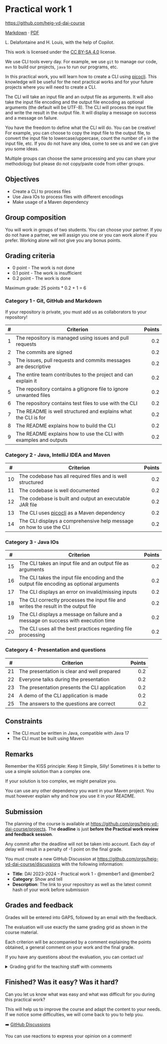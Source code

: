 [markdown]: https://github.com/heig-vd-dai-course/heig-vd-dai-course/blob/main/06-practical-work-1/COURSE_MATERIAL.md
[pdf]: https://heig-vd-dai-course.github.io/heig-vd-dai-course/06-practical-work-1/06-practical-work-1-course-material.pdf
[license]: https://github.com/heig-vd-dai-course/heig-vd-dai-course/blob/main/LICENSE.md
[discussions]: https://github.com/orgs/heig-vd-dai-course/discussions/5

# Practical work 1

<https://github.com/heig-vd-dai-course>

[Markdown][markdown] · [PDF][pdf]

L. Delafontaine and H. Louis, with the help of Copilot.

This work is licensed under the [CC BY-SA 4.0][license] license.

We use CLI tools every day. For example, we use `git` to manage our code, `mvn`
to build our projects, `java` to run our programs, etc.

In this practical work, you will learn how to create a CLI using
[picocli](https://picocli.info/). This knowledge will be useful for the next
practical works and for your future projects where you will need to create a
CLI.

The CLI will take an input file and an output file as arguments. It will also
take the input file encoding and the output file encoding as optional arguments
(the default will be UTF-8). The CLI will process the input file and write the
result in the output file. It will display a message on success and a message on
failure.

You have the freedom to define what the CLI will do. You can be creative! For
example, you can choose to copy the input file to the output file, to convert
the input file to lowercase/uppercase, count the number of `e` in the input
file, etc. If you do not have any idea, come to see us and we can give you some
ideas.

Multiple groups can choose the same processing and you can share your
methodology but please do not copy/paste code from other groups.

## Objectives

- Create a CLI to process files
- Use Java IOs to process files with different encodings
- Make usage of a Maven dependency

## Group composition

You will work in groups of two students. You can choose your partner. If you do
not have a partner, we will assign you one or you can work alone if you prefer. Working alone will not give you any bonus points.

## Grading criteria

- 0 point - The work is not done
- 0.1 point - The work is insufficient
- 0.2 point - The work is done

Maximum grade: 25 points \* 0.2 + 1 = 6

### Category 1 - Git, GitHub and Markdown

If your repository is private, you must add us as collaborators to your
repository!

| #   | Criterion                                                         | Points |
| --- | ----------------------------------------------------------------- | -----: |
| 1   | The repository is managed using issues and pull requests          |    0.2 |
| 2   | The commits are signed                                            |    0.2 |
| 3   | The issues, pull requests and commits messages are descriptive    |    0.2 |
| 4   | The entire team contributes to the project and can explain it     |    0.2 |
| 5   | The repository contains a gitignore file to ignore unwanted files |    0.2 |
| 6   | The repository contains test files to use with the CLI            |    0.2 |
| 7   | The README is well structured and explains what the CLI is for    |    0.2 |
| 8   | The README explains how to build the CLI                          |    0.2 |
| 9   | The README explains how to use the CLI with examples and outputs  |    0.2 |

### Category 2 - Java, IntelliJ IDEA and Maven

| #   | Criterion                                                           | Points |
| --- | ------------------------------------------------------------------- | -----: |
| 10  | The codebase has all required files and is well structured          |    0.2 |
| 11  | The codebase is well documented                                     |    0.2 |
| 12  | The codebase is built and output an executable JAR file             |    0.2 |
| 13  | The CLI uses [picocli](https://picocli.info/) as a Maven dependency |    0.2 |
| 14  | The CLI displays a comprehensive help message on how to use the CLI |    0.2 |

### Category 3 - Java IOs

| #   | Criterion                                                                                | Points |
| --- | ---------------------------------------------------------------------------------------- | -----: |
| 15  | The CLI takes an input file and an output file as arguments                              |    0.2 |
| 16  | The CLI takes the input file encoding and the output file encoding as optional arguments |    0.2 |
| 17  | The CLI displays an error on invalid/missing inputs                                      |    0.2 |
| 18  | The CLI correctly processes the input file and writes the result in the output file      |    0.2 |
| 19  | The CLI displays a message on failure and a message on success with execution time       |    0.2 |
| 20  | The CLI uses all the best practices regarding file processing                            |    0.2 |

### Category 4 - Presentation and questions

| #   | Criterion                                     | Points |
| --- | --------------------------------------------- | -----: |
| 21  | The presentation is clear and well prepared   |    0.2 |
| 22  | Everyone talks during the presentation        |    0.2 |
| 23  | The presentation presents the CLI application |    0.2 |
| 24  | A demo of the CLI application is made         |    0.2 |
| 25  | The answers to the questions are correct      |    0.2 |

## Constraints

- The CLI must be written in Java, compatible with Java 17
- The CLI must be built using Maven

## Remarks

Remember the KISS principle: Keep It Simple, Silly! Sometimes it is better to
use a simple solution than a complex one.

If your solution is too complex, we might penalize you.

You can use any other dependency you want in your Maven project. You must
however explain why and how you use it in your README.

## Submission

The planning of the course is available at
<https://github.com/orgs/heig-vd-dai-course/projects>. The **deadline** is just
**before the Practical work review and feedback session**.

Any commit after the deadline will not be taken into account. Each day of delay
will result in a penalty of -1 point on the final grade.

You must create a new GitHub Discussion at
<https://github.com/orgs/heig-vd-dai-course/discussions> with the following
information:

- **Title**: DAI 2023-2024 - Practical work 1 - @member1 and @member2
- **Category**: Show and tell
- **Description**: The link to your repository as well as the latest commit hash
  of your work before submission

## Grades and feedback

Grades will be entered into GAPS, followed by an email with the feedback.

The evaluation will use exactly the same grading grid as shown in the course
material.

Each criterion will be accompanied by a comment explaining the points obtained,
a general comment on your work and the final grade.

If you have any questions about the evaluation, you can contact us!

<details>
<summary>Grading grid for the teaching staff with comments</summary>

```markdown
# Practical work 1 - Grading grid for @member1 and @member2

Here are the grades and comments for each criterion for the practical work 1.

## Grading criteria

- 0 point - The work is not done
- 0.1 point - The work is insufficient
- 0.2 point - The work is done

Maximum grade: 25 points \* 0.2 + 1 = 6

### Category 1 - Git, GitHub and Markdown

| #   | Criterion                                                         | Points | Number of points obtained | Comment |
| --- | ----------------------------------------------------------------- | -----: | ------------------------: | ------- |
| 1   | The repository is managed using issues and pull requests          |    0.2 |                           |         |
| 2   | The commits are signed                                            |    0.2 |                           |         |
| 3   | The issues, pull requests and commits messages are descriptive    |    0.2 |                           |         |
| 4   | The entire team contributes to the project and can explain it     |    0.2 |                           |         |
| 5   | The repository contains a gitignore file to ignore unwanted files |    0.2 |                           |         |
| 6   | The repository contains test files to use with the CLI            |    0.2 |                           |         |
| 7   | The README is well structured and explains what the CLI is for    |    0.2 |                           |         |
| 8   | The README explains how to build the CLI                          |    0.2 |                           |         |
| 9   | The README explains how to use the CLI with examples and outputs  |    0.2 |                           |         |

### Category 2 - Java, IntelliJ IDEA and Maven

| #   | Criterion                                                           | Points | Number of points obtained | Comment |
| --- | ------------------------------------------------------------------- | -----: | ------------------------: | ------- |
| 10  | The codebase has all required files and is well structured          |    0.2 |                           |         |
| 11  | The codebase is well documented                                     |    0.2 |                           |         |
| 12  | The codebase is built and output an executable JAR file             |    0.2 |                           |         |
| 13  | The CLI uses [picocli](https://picocli.info/) as a Maven dependency |    0.2 |                           |         |
| 14  | The CLI displays a comprehensive help message on how to use the CLI |    0.2 |                           |         |

### Category 3 - Java IOs

| #   | Criterion                                                                                | Points | Number of points obtained | Comment |
| --- | ---------------------------------------------------------------------------------------- | -----: | ------------------------: | ------- |
| 15  | The CLI takes an input file and an output file as arguments                              |    0.2 |                           |         |
| 16  | The CLI takes the input file encoding and the output file encoding as optional arguments |    0.2 |                           |         |
| 17  | The CLI displays an error on invalid/missing inputs                                      |    0.2 |                           |         |
| 18  | The CLI correctly processes the input file and writes the result in the output file      |    0.2 |                           |         |
| 19  | The CLI displays a message on failure and a message on success with execution time       |    0.2 |                           |         |
| 20  | The CLI uses all the best practices regarding file processing                            |    0.2 |                           |         |

### Category 4 - Presentation and questions

| #   | Criterion                                     | Points | Number of points obtained | Comment |
| --- | --------------------------------------------- | -----: | ------------------------: | ------- |
| 21  | The presentation is clear and well prepared   |    0.2 |                           |         |
| 22  | Everyone talks during the presentation        |    0.2 |                           |         |
| 23  | The presentation presents the CLI application |    0.2 |                           |         |
| 24  | A demo of the CLI application is made         |    0.2 |                           |         |
| 25  | The answers to the questions are correct      |    0.2 |                           |         |

## General feedback

- ...

## Final grade

Your final grade is:

Feel free to contact us if you have any questions about the evaluation!
```

</details>

## Finished? Was it easy? Was it hard?

Can you let us know what was easy and what was difficult for you during this
practical work?

This will help us to improve the course and adapt the content to your needs. If
we notice some difficulties, we will come back to you to help you.

➡️ [GitHub Discussions][discussions]

You can use reactions to express your opinion on a comment!
